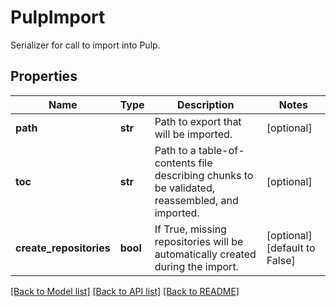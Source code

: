 # PulpImport

Serializer for call to import into Pulp.
## Properties
Name | Type | Description | Notes
------------ | ------------- | ------------- | -------------
**path** | **str** | Path to export that will be imported. | [optional] 
**toc** | **str** | Path to a table-of-contents file describing chunks to be validated, reassembled, and imported. | [optional] 
**create_repositories** | **bool** | If True, missing repositories will be automatically created during the import. | [optional] [default to False]

[[Back to Model list]](../README.md#documentation-for-models) [[Back to API list]](../README.md#documentation-for-api-endpoints) [[Back to README]](../README.md)


